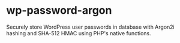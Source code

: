 # wp-password-argon
Securely store WordPress user passwords in database with Argon2i hashing and SHA-512 HMAC using PHP's native functions.
